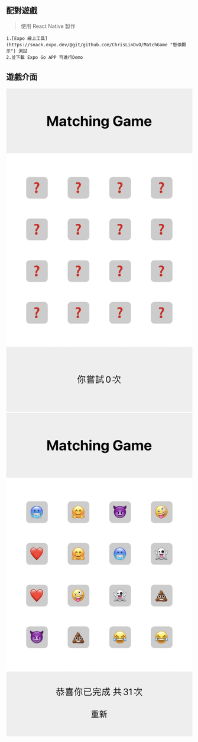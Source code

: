 ## 配對遊戲

> 使用 React Native 製作
```
1.[Expo 線上工具](https://snack.expo.dev/@git/github.com/ChrisLinOvO/MatchGame "懸停顯示") 測試
2.並下載 Expo Go APP 可進行Demo
```

## 遊戲介面

![image](./match1.jpg)
![image](./match2.jpg)

